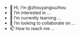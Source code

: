 - 👋 Hi, I’m @zhouyangsuzhou
- 👀 I’m interested in ...
- 🌱 I’m currently learning ...
- 💞️ I’m looking to collaborate on ...
- 📫 How to reach me ...

<!---
zhouyangsuzhou/zhouyangsuzhou is a ✨ special ✨ repository because its `README.md` (this file) appears on your GitHub profile.
You can click the Preview link to take a look at your changes.
--->
